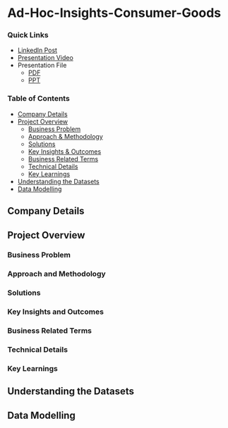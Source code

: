 # Ad-Hoc-Insights-Consumer-Goods

### Quick Links
  * [LinkedIn Post](https://www.linkedin.com/posts/badernader_business-insight-360-activity-7264969422296031232-T1a7?utm_source=share&utm_medium=member_desktop)
  * [Presentation Video]()
  * Presentation File
    * [PDF]()
    * [PPT]() 

### Table of Contents
* [Company Details](#company-details)
* [Project Overview](#project-overview)
    * [Business Problem](#business-problem)
    * [Approach & Methodology](#approach-and-methodology)
    * [Solutions](#solutions)
    * [Key Insights & Outcomes](#key-insights-and-outcomes)
    * [Business Related Terms](#business-related-terms)
    * [Technical Details](#technical-details)
    * [Key Learnings](#key-learnings)
* [Understanding the Datasets](#understanding-the-datasets)
* [Data Modelling](#data-modelling)

## Company Details



## Project Overview



### Business Problem



### Approach and Methodology



### Solutions



### Key Insights and Outcomes



### Business Related Terms 



### Technical Details



### Key Learnings



## Understanding the Datasets



## Data Modelling
